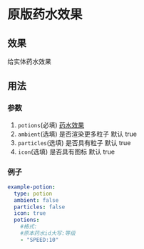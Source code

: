 # 原版药水效果

## 效果

给实体药水效果

## 用法

### 参数

1.  `potions`(必填) [药水效果](https://hub.spigotmc.org/javadocs/bukkit/org/bukkit/potion/PotionEffectType.html)
2.  `ambient`(选填) 是否渲染更多粒子 默认 true
3.  `particles`(选填) 是否具有粒子 默认 true
4.  `icon`(选填) 是否具有图标 默认 true

### 例子

```yaml
example-potion:
  type: potion
  ambient: false
  particles: false
  icon: true
  potions:
    #格式:
    #原本药水id大写:等级
    - "SPEED:10"
```

